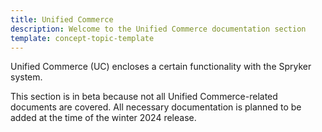 ```yaml
---
title: Unified Commerce
description: Welcome to the Unified Commerce documentation section
template: concept-topic-template
---
```


Unified Commerce (UC) encloses a certain functionality with the Spryker system.

This section is in beta because not all Unified Commerce-related documents are covered. All necessary documentation is planned to be added at the time of the winter 2024 release.
